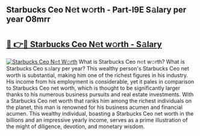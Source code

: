 ## Starbucks Ceo N𝚎t w𝚘rth - Part-l9E S𝚊lary per year O8mrr

# <h2><a href="http://gc1kdp.nevu.top/?p=Starbucks+Ceo">🔗 👉🔴 Starbucks Ceo N𝚎t w𝚘rth - S𝚊lary</a></h2>

[![Starbucks Ceo N𝚎t W𝚘rth](https://i.imgur.com/Oavwk0R.jpeg)](http://gc1kdp.nevu.top/?p=Starbucks+Ceo)
What is Starbucks Ceo n𝚎t w𝚘rth? What is Starbucks Ceo s𝚊lary per year?
This wealthy person's Starbucks Ceo net worth is substantial, making him one of the richest figures in his industry. His income from his employment is considerable, yet it pales in comparison to Starbucks Ceo net worth, which is thought to be significantly larger thanks to his numerous business pursuits and real estate investments. With a Starbucks Ceo net worth that ranks him among the richest individuals on the planet, this man is renowned for his business acumen and financial acumen. This wealthy individual, boasting a Starbucks Ceo net worth in the billions and an impressive yearly income, serves as a prime illustration of the might of diligence, devotion, and monetary wisdom.
